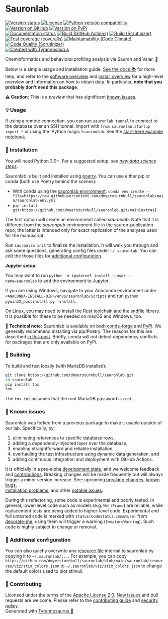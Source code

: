 # Sauronlab

[![Version status](https://img.shields.io/pypi/status/sauronlab)](https://pypi.org/project/sauronlab)
[![License](https://img.shields.io/badge/License-Apache%202.0-blue.svg)](https://opensource.org/licenses/Apache-2.0)
[![Python version compatibility](https://img.shields.io/pypi/pyversions/sauronlab)](https://pypi.org/project/sauronlab)
[![Version on GitHub](https://img.shields.io/github/v/release/dmyersturnbull/sauronlab?include_prereleases&label=GitHub)](https://github.com/dmyersturnbull/sauronlab/releases)
[![Version on PyPi](https://img.shields.io/pypi/v/sauronlab)](https://pypi.org/project/sauronlab)  
[![Documentation status](https://readthedocs.org/projects/sauronlab/badge)](https://sauronlab.readthedocs.io/en/stable)
[![Build (GitHub Actions)](https://img.shields.io/github/workflow/status/dmyersturnbull/sauronlab/Build%20&%20test?label=Build%20&%20test)](https://github.com/dmyersturnbull/sauronlab/actions)
[![Build (Scrutinizer)](https://scrutinizer-ci.com/g/dmyersturnbull/sauronlab/badges/build.png?b=main)](https://scrutinizer-ci.com/g/dmyersturnbull/sauronlab/build-status/main)
[![Test coverage (coveralls)](https://coveralls.io/repos/github/dmyersturnbull/sauronlab/badge.svg?branch=main&service=github)](https://coveralls.io/github/dmyersturnbull/sauronlab?branch=main)
[![Maintainability (Code Climate)](https://api.codeclimate.com/v1/badges/765cc593941b28f3511f/maintainability)](https://codeclimate.com/github/dmyersturnbull/sauronlab/maintainability)
[![Code Quality (Scrutinizer)](https://scrutinizer-ci.com/g/dmyersturnbull/sauronlab/badges/quality-score.png?b=main)](https://scrutinizer-ci.com/g/dmyersturnbull/sauronlab/?branch=main)  
[![Created with Tyrannosaurus](https://img.shields.io/badge/Created_with-Tyrannosaurus-0000ff.svg)](https://github.com/dmyersturnbull/tyrannosaurus)

Cheminformatics and behavioral profiling analysis via Sauron and Valar. 🦜

Below is a simple usage and installation guide.
[See the docs 📚](https://sauronlab.readthedocs.io/en/stable/) for more help,
and refer to the [software overview](https://github.com/dmyersturnbull/sauron-publication/tree/main/DOCUMENTATION)
and [install overview](https://github.com/dmyersturnbull/sauron-publication/blob/main/DOCUMENTATION/INSTALL.md)
for a high-level overview and information on how to obtain data.
In particular, **note that you probably don’t need this package**.

**⚠ Caution:**
This is a _preview_ that has significant [known issues](#-known-issues).

### 💡 Usage

If using a remote connection, you can run `sauronlab tunnel` to connect to the database over an SSH tunnel.
Import with `from sauronlab.startup import *`
or using the IPython magic `%sauronlab`.
See the [start-here example notebook](https://github.com/dmyersturnbull/sauron-publication/blob/main/DOCUMENTATION/examples/start-here.ipynb).

### 🔌 Installation

You will need Python 3.9+.
For a suggested setup, see
[_new data science steps_](https://dmyersturnbull.github.io/data-science-setup).

Sauronlab is built and installed using [poetry](https://python-poetry.org).
You can use either pip or conda (both use Poetry behind the scenes):

- With conda using the [sauronlab environment](https://github.com/dmyersturnbull/sauronlab/blob/main/sauronlab-env.yml):
  `conda env create --file=https://raw.githubusercontent.com/dmyersturnbull/sauronlab/main/sauronlab-env.yml`
- `pip install git+https://github.com/dmyersturnbull/sauronlab.git/main[extras]`

The first option will create an environment called _sauronlab_.
Note that it is different from the _sauronpub_ environment file in the sauron-publication repo;
the latter is intended only for exact replication of the analyses used for the manuscript.

Run `sauronlab init` to finalize the installation.
It will walk you through and ask some questions,
generating config files under `~/.sauronlab`.
You can edit the those files for [additional configuration](#-additional-configuration).

**Jupyter setup:**

You may want to run `python -m ipykernel install --user --name=sauronlab`
to add the environment to Jupyter.

If you are using Windows, navigate to your Anaconda environment under
`<ANACONDA-INSTALL-DIR>/envs/sauronlab/Scripts` and run `python pywin32_postinstall.py -install`.

On Linux, you may need to install the [Rust toolchain](https://rustup.rs/) and the
[sndfile](https://en.wikipedia.org/wiki/Libsndfile) library.
It is possible for these to be needed on macOS and Windows, too.

**📝 Technical note:**
Sauronlab is available on both [conda-forge](https://anaconda.org/conda-forge/sauronlab)
and [PyPi](http://pypi.org/project/sauronlab).
We generally recommend installing via pip/Poetry.
The reasons for this are described
[in this post](https://dmyersturnbull.github.io/python-infrastructure).
Briefly, conda will not detect dependency conflicts for packages that are only available on PyPi.

### 🔨 Building

To build and test locally (with MariaDB installed):

```bash
git clone https://github.com/dmyersturnbull/sauronlab.git
cd sauronlab
pip install tox
tox
```

The `tox.ini` assumes that the root MariaDB password is `root`.

### 🐛 Known issues

Sauronlab was forked from a previous package to make it usable outside of our lab. Specifically, by:

1. eliminating references to specific database rows,
2. adding a dependency-injected layer over the database,
3. enabling straightforward and reliable installation,
4. overhauling the test infrastructure using dynamic data generation, and
5. adding continuous integration and deployment with GitHub Actions.

It is officially in a pre-alpha [development state](https://semver.org/#spec-item-4), and we welcome feedback and
[contributions](https://github.com/dmyersturnbull/sauronlab/blob/main/CONTRIBUTING.md).
Breaking changes will be made frequently but will always trigger a minor version increase.
See: upcoming [breaking changes](https://github.com/dmyersturnbull/sauronlab/labels/breaking%20%E2%9A%99),
[known bugs](https://github.com/dmyersturnbull/sauronlab/labels/kind%3A%20bug),  
[installation problems](https://github.com/dmyersturnbull/sauronlab/labels/scope%3A%20installation%20%F0%9F%94%8C),
and other [notable issues](https://github.com/dmyersturnbull/sauronlab/labels/notable%20%E2%9A%91).

During this refactoring, some code is experimental and poorly tested.
In general, lower-level code such as models (e.g. `WellFrame`) are reliable,
while replacement tests are being added to higher-level code.
Experimental and full untested code is marked with `status(CodeStatus.Immature)`
from [decorate-me](https://github.com/dmyersturnbull/decorate-me);
using them will trigger a warning (`ImmatureWarning`).
Such code is highly subject to change or removal.

### 🔧 Additional configuration

You can also quietly overwrite any
[resource file](https://github.com/dmyersturnbull/sauronlab/tree/main/sauronlab/resources)
internal to sauronlab by copying it to `~/.sauronlab/...`.
For example, you can copy
`https://github.com/dmyersturnbull/sauronlab/blob/main/sauronlab/resources/viz/stim_colors.json` to
`~/.sauronlab/viz/stim_colors.json` to change the default colors used to plot stimuli.

### 🍁 Contributing

Licensed under the terms of the [Apache License 2.0](https://spdx.org/licenses/Apache-2.0.html).
[New issues](https://github.com/dmyersturnbull/sauronlab/issues) and pull requests are welcome.
Please refer to the [contributing guide](https://github.com/dmyersturnbull/sauronlab/blob/main/CONTRIBUTING.md)
and [security policy](https://github.com/dmyersturnbull/sauronlab/blob/main/SECURITY.md).  
Generated with [Tyrannosaurus 🦖](https://github.com/dmyersturnbull/tyrannosaurus)
